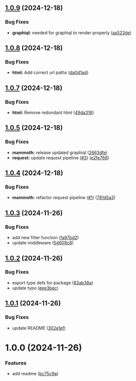 ## [1.0.9](https://github.com/freshsqueezed/mammothgql/compare/v1.0.8...v1.0.9) (2024-12-18)


### Bug Fixes

* **graphiql:** needed for graphiql to render properly ([aa523de](https://github.com/freshsqueezed/mammothgql/commit/aa523ded1a595cd281b10fb74ed09ba5b7c4417e))

## [1.0.8](https://github.com/freshsqueezed/mammothgql/compare/v1.0.7...v1.0.8) (2024-12-18)


### Bug Fixes

* **html:** Add correct url paths ([da0d1ad](https://github.com/freshsqueezed/mammothgql/commit/da0d1ad68790a3f8223340c9882e19281518ab50))

## [1.0.7](https://github.com/freshsqueezed/mammothgql/compare/v1.0.6...v1.0.7) (2024-12-18)


### Bug Fixes

* **html:** Remove redundant html ([49da316](https://github.com/freshsqueezed/mammothgql/commit/49da31626f321ce6d80f3737a6263e53d57fa245))

## [1.0.5](https://github.com/freshsqueezed/mammothgql/compare/v1.0.4...v1.0.5) (2024-12-18)


### Bug Fixes

* **mammoth:** release updated graphiql ([2663dfe](https://github.com/freshsqueezed/mammothgql/commit/2663dfe42d4caa0c0e9fecb5f1a13a45460ae695))
* **request:** update request pipeline ([#3](https://github.com/freshsqueezed/mammothgql/issues/3)) ([e2fe768](https://github.com/freshsqueezed/mammothgql/commit/e2fe76820d6f4fc1ba90dc17c0f3326d3a98e15d))

## [1.0.4](https://github.com/freshsqueezed/mammothgql/compare/v1.0.3...v1.0.4) (2024-12-18)


### Bug Fixes

* **mammoth:** refactor request pipeline ([#1](https://github.com/freshsqueezed/mammothgql/issues/1)) ([781d5a3](https://github.com/freshsqueezed/mammothgql/commit/781d5a313f305416dc9c31e150fbf86738997eea))

## [1.0.3](https://github.com/freshsqueezed/mammothgql/compare/v1.0.2...v1.0.3) (2024-11-26)


### Bug Fixes

* add new filter function ([fa97bd2](https://github.com/freshsqueezed/mammothgql/commit/fa97bd2629343ee885d782a190f404afc181f9b9))
* update middleware ([54609c8](https://github.com/freshsqueezed/mammothgql/commit/54609c88b32f1aa21ad695396fff5c02ef3dddf7))

## [1.0.2](https://github.com/freshsqueezed/mammothgql/compare/v1.0.1...v1.0.2) (2024-11-26)


### Bug Fixes

* export type defs for package ([83ab38a](https://github.com/freshsqueezed/mammothgql/commit/83ab38a79fa7d3afa52ea40051d2fbd6f53ad672))
* update typo ([eee3bec](https://github.com/freshsqueezed/mammothgql/commit/eee3bec8c2b5c1d2ead0b4bfc50ba375a3e8bafb))

## [1.0.1](https://github.com/freshsqueezed/mammothgql/compare/v1.0.0...v1.0.1) (2024-11-26)


### Bug Fixes

* update README ([302e1ef](https://github.com/freshsqueezed/mammothgql/commit/302e1ef9762f844db25a61284f2bec77253b208c))

# 1.0.0 (2024-11-26)


### Features

* add readme ([bc75c9a](https://github.com/freshsqueezed/mammothgql/commit/bc75c9a6e93035dff6ce8fc983955159d84a0246))
